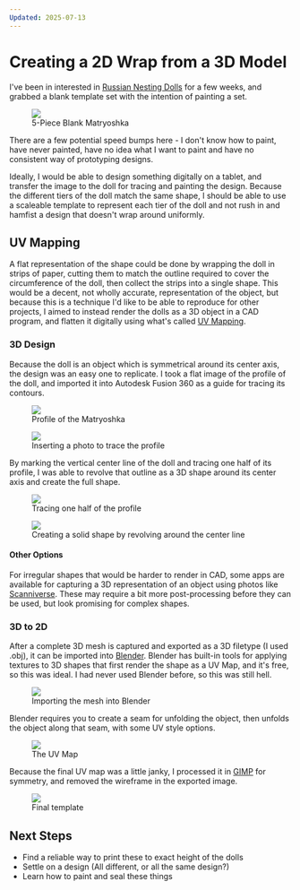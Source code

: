 ```yaml
---
Updated: 2025-07-13
---
```


# Creating a 2D Wrap from a 3D Model

I've been in interested in [Russian Nesting Dolls](https://en.wikipedia.org/wiki/Matryoshka_doll) for a few weeks, and grabbed a blank template set with the intention of painting a set.

<figure>
  <img src="/assets/img/matryoshka/matryoshka.jpg" />
  <figcaption>5-Piece Blank Matryoshka</figcaption>
</figure>

There are a few potential speed bumps here - I don't know how to paint, have never painted, have no idea what I want to paint and have no consistent way of prototyping designs.

Ideally, I would be able to design something digitally on a tablet, and transfer the image to the doll for tracing and painting the design. Because the different tiers of the doll match the same shape, I should be able to use a scaleable template to represent each tier of the doll and not rush in and hamfist a design that doesn't wrap around uniformly.

## UV Mapping

A flat representation of the shape could be done by wrapping the doll in strips of paper, cutting them to match the outline required to cover the circumference of the doll, then collect the strips into a single shape. This would be a decent, not wholly accurate, representation of the object, but because this is a technique I'd like to be able to reproduce for other projects, I aimed to instead render the dolls as a 3D object in a CAD program, and flatten it digitally using what's called [UV Mapping](https://en.wikipedia.org/wiki/UV_mapping).

### 3D Design

Because the doll is an object which is symmetrical around its center axis, the design was an easy one to replicate. I took a flat image of the profile of the doll, and imported it into Autodesk Fusion 360 as a guide for tracing its contours.

<figure>
  <img src="/assets/img/matryoshka/matryoshka-0.jpg" />
  <figcaption>Profile of the Matryoshka</figcaption>
</figure>

<figure>
  <img src="/assets/img/matryoshka/matryoshka-1.png" />
  <figcaption>Inserting a photo to trace the profile</figcaption>
</figure>

By marking the vertical center line of the doll and tracing one half of its profile, I was able to revolve that outline as a 3D shape around its center axis and create the full shape.

<figure>
  <img src="/assets/img/matryoshka/matryoshka-2.png" />
  <figcaption>Tracing one half of the profile</figcaption>
</figure>

<figure>
  <img src="/assets/img/matryoshka/matryoshka-3.png" />
  <figcaption>Creating a solid shape by revolving around the center line</figcaption>
</figure>

#### Other Options

For irregular shapes that would be harder to render in CAD, some apps are available for capturing a 3D representation of an object using photos like [Scanniverse](https://scaniverse.com/). These may require a bit more post-processing before they can be used, but look promising for complex shapes.

### 3D to 2D

After a complete 3D mesh is captured and exported as a 3D filetype (I used .obj), it can be imported into [Blender](https://www.blender.org/). Blender has built-in tools for applying textures to 3D shapes that first render the shape as a UV Map, and it's free, so this was ideal. I had never used Blender before, so this was still hell.

<figure>
  <img src="/assets/img/matryoshka/matryoshka-4.png" />
  <figcaption>Importing the mesh into Blender</figcaption>
</figure>

Blender requires you to create a seam for unfolding the object, then unfolds the object along that seam, with some UV style options.

<figure>
  <img src="/assets/img/matryoshka/matryoshka-5.png" />
  <figcaption>The UV Map</figcaption>
</figure>

Because the final UV map was a little janky, I processed it in [GIMP](https://www.gimp.org/) for symmetry, and removed the wireframe in the exported image.

<figure>
  <img src="/assets/img/matryoshka/matryoshka-template.png" />
  <figcaption>Final template</figcaption>
</figure>

## Next Steps

- Find a reliable way to print these to exact height of the dolls
- Settle on a design (All different, or all the same design?)
- Learn how to paint and seal these things
